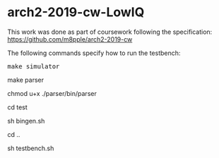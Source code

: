 # arch2-2019-cw-LowIQ
This work was done as part of coursework following the specification: https://github.com/m8pple/arch2-2019-cw

The following commands specify how to run the testbench:
<pre>
make simulator
</pre>
make parser

chmod u+x ./parser/bin/parser

cd test

sh bingen.sh

cd ..

sh testbench.sh
